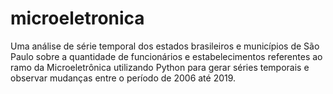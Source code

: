 # microeletronica
Uma análise de série temporal dos estados brasileiros e municípios de São Paulo sobre a quantidade de funcionários e estabelecimentos referentes ao ramo da Microeletrônica utilizando Python para gerar séries temporais e observar mudanças entre o período de 2006 até 2019.
